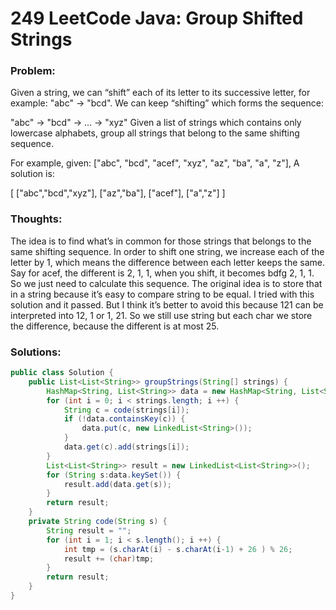 # 249 LeetCode Java: Group Shifted Strings

### Problem:

Given a string, we can “shift” each of its letter to its successive letter, for example: "abc" -> "bcd". We can keep “shifting” which forms the sequence:

"abc" -> "bcd" -> ... -> "xyz"
Given a list of strings which contains only lowercase alphabets, group all strings that belong to the same shifting sequence.

For example, given: ["abc", "bcd", "acef", "xyz", "az", "ba", "a", "z"],
A solution is:

[
  ["abc","bcd","xyz"],
  ["az","ba"],
  ["acef"],
  ["a","z"]
]
### Thoughts:

The idea is to find what’s in common for those strings that belongs to the same shifting sequence.
In order to shift one string, we increase each of the letter by 1, which means the difference between each letter keeps the same. Say for acef, the different is 2, 1, 1, when you shift, it becomes bdfg 2, 1, 1. So we just need to calculate this sequence.
The original idea is to store that in a string because it’s easy to compare string to be equal. I tried with this solution and it passed. But I think it’s better to avoid this because 121 can be interpreted into 12, 1 or 1, 21. So we still use string but each char we store the difference, because the different is at most 25.

### Solutions:

```java
public class Solution {
    public List<List<String>> groupStrings(String[] strings) {
        HashMap<String, List<String>> data = new HashMap<String, List<String>>();
        for (int i = 0; i < strings.length; i ++) {
            String c = code(strings[i]);
            if (!data.containsKey(c)) {
                data.put(c, new LinkedList<String>());
            }
            data.get(c).add(strings[i]);
        }
        List<List<String>> result = new LinkedList<List<String>>();
        for (String s:data.keySet()) {
            result.add(data.get(s));
        }
        return result;
    }
    private String code(String s) {
        String result = "";
        for (int i = 1; i < s.length(); i ++) {
            int tmp = (s.charAt(i) - s.charAt(i-1) + 26 ) % 26;
            result += (char)tmp;
        }
        return result;
    }
}
```
